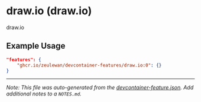 
# draw.io (draw.io)

draw.io

## Example Usage

```json
"features": {
    "ghcr.io/zeulewan/devcontainer-features/draw.io:0": {}
}
```





---

_Note: This file was auto-generated from the [devcontainer-feature.json](https://github.com/zeulewan/devcontainer-features/blob/main/src/draw.io/devcontainer-feature.json).  Add additional notes to a `NOTES.md`._
